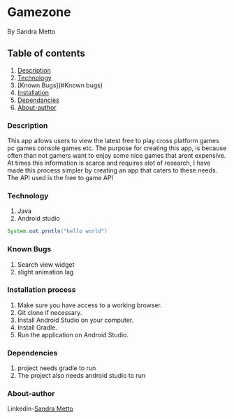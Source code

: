 # Gamezone
By Sandra Metto
## Table of contents
1. [Description](#Description)
2. [Technology](#Technology)
3. [Known Bugs](#Known bugs)
4. [Installation](#installation)
5. [Dependancies](#Dependncies)
6. [About-author](#About-athor)
### Description
This app allows users to view the latest free to play cross platform games pc games console games etc.
The purpose for creating this app, is because often than not gamers want to enjoy some nice games that arent expensive.
At times this information is scarce and requires alot of research, I have made this process simpler by creating an app that 
caters to these needs.
The API used is the free to game API
### Technology

1. Java 
2. Android studio


```Java 
System.out.prntln("hello world")
```
### Known Bugs
1. Search view widget
2. slight animation lag

### Installation process
1. Make sure you have access to a working browser.
2. Git clone if necessary.
3. Install Android Studio on your computer.
4. Install Gradle.
5. Run the application on Android Studio.


### Dependencies
1. project needs gradle to run 
2. The project also needs android studio to run

### About-author
Linkedin-[Sandra Metto](https://www.linkedin.com/in/sandra-metto-68500319a/)
